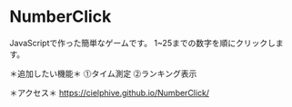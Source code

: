 # NumberClick
JavaScriptで作った簡単なゲームです。
1~25までの数字を順にクリックします。

＊追加したい機能＊
⓵タイム測定
⓶ランキング表示

＊アクセス＊
https://cielphive.github.io/NumberClick/
